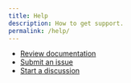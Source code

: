 ```yaml
---
title: Help
description: How to get support.
permalink: /help/
---
```


* [Review documentation](https://scangov.org/docs)
* [Submit an issue](https://github.com/civichackingagency/scangov/issues/new/choose)
* [Start a discussion](https://github.com/civichackingagency/scangov/discussions)